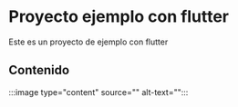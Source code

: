 # Proyecto ejemplo con flutter
Este es un proyecto de ejemplo con flutter

## Contenido

:::image type="content" source="<folderPath>" alt-text="<alt text>":::